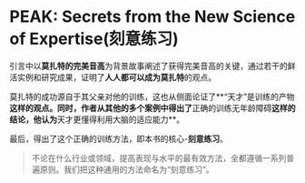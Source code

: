 # PEAK: Secrets from the New Science of Expertise(刻意练习)

引言中以**莫扎特的完美音高**为背景故事阐述了获得完美音高的关键，通过若干的鲜活实例和研究成果，证明了**人人都可以成为莫扎特**的观点。

莫扎特的成功源自于其父亲对他的训练，这也从侧面论证了**“天才”是训练的产物**这样的观点。同时，作者从其他的多个案例中得出了**正确的训练无年龄障碍**这样的结论，他认为**天才更懂得利用大脑的适应能力**。

最后，得出了这个正确的训练方法，即本书的核心-**刻意练习**。

> 不论在什么行业或领域，提高表现与水平的最有效方法，全都遵循一系列普遍原则。我们把这种通用的方法命名为“刻意练习”。
